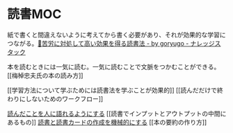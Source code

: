 # 読書MOC

紙で書くと間違えないように考えてから書く必要があり、それが効果的な学習につながる。[📖苦労に対処して高い効果を得る読書法 - by goryugo - ナレッジスタック](https://knowledgestuck.substack.com/p/fd6)

本を読むときには一気に読む。一気に読むことで文脈をつかむことができる。
[[梅棹忠夫氏の本の読み方]]

[[学習方法について学ぶためには読書法を学ぶことが効果的]]
[[読んだだけで終わりにしないためのワークフロー]]

[読んだことを人に語れるようにする](読んだことを人に語れるようにする.md)
[[読書でインプットとアウトプットの中間にあるもの]]
[読書と読書カードの作成を機械的にする](読書と読書カードの作成を機械的にする.md)
[[本の要約の作り方]]
